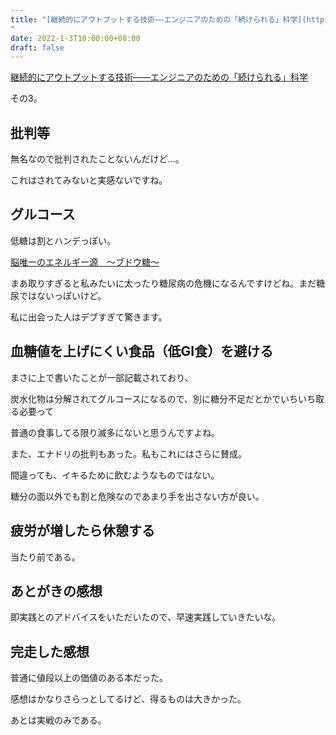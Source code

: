 ```yaml
---
title: "[継続的にアウトプットする技術――エンジニアのための「続けられる」科学](https://booth.pm/ja/items/1302506)
"
date: 2022-1-3T10:00:00+08:00
draft: false
---
```

[継続的にアウトプットする技術――エンジニアのための「続けられる」科学](https://booth.pm/ja/items/1302506)



その3。



## 批判等



無名なので批判されたことないんだけど...。



これはされてみないと実感ないですね。



## グルコース



低糖は割とハンデっぽい。



[脳唯一のエネルギー源　～ブドウ糖～](https://www.abeseika.co.jp/topics/detail/11)



まあ取りすぎると私みたいに太ったり糖尿病の危機になるんですけどね。まだ糖尿ではないっぽいけど。



私に出会った人はデブすぎて驚きます。



## 血糖値を上げにくい食品（低GI食）を避ける



まさに上で書いたことが一部記載されており、



炭水化物は分解されてグルコースになるので、別に糖分不足だとかでいちいち取る必要って



普通の食事してる限り滅多にないと思うんですよね。



また、エナドリの批判もあった。私もこれにはさらに賛成。



間違っても、イキるために飲むようなものではない。



糖分の面以外でも割と危険なのであまり手を出さない方が良い。



## 疲労が増したら休憩する



当たり前である。



## あとがきの感想



即実践とのアドバイスをいただいたので、早速実践していきたいな。



## 完走した感想



普通に値段以上の価値のある本だった。



感想はかなりさらっとしてるけど、得るものは大きかった。



あとは実戦のみである。
